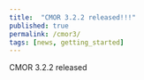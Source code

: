 ```yaml
---
title:  "CMOR 3.2.2 released!!!"
published: true
permalink: /cmor3/
tags: [news, getting_started]
---
```


CMOR 3.2.2 released

 

